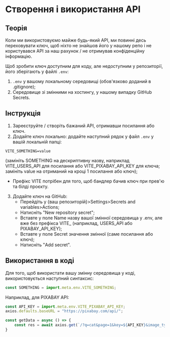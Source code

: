 # Створення і використання API

## Теорія
Коли ми використовуємо майже будь-який API, ми повинні десь переховувати ключ, щоб ніхто не знайшов його у нашому репо і не користувався API за наш рахунок / не отримував конфіденційну інформацію.

Щоб зробити ключ доступним для коду, але недоступним у репозиторії, його зберігають у файлі `.env`:
1. `.env` у вашому локальному середовищі (обов'язково доданий в .gitignore);
2. Середовище зі змінними на хостингу, у нашому випадку GitHub Secrets.

## Інструкція
1. Зареєструйте / створіть бажаний API, отримавши посилання або ключ.
2. Додайте ключ локально:
додайте наступний рядок у файл `.env` у вашій локальній папці:
```env
VITE_SOMETHING=value
```
(замініть SOMETHING на дескриптивну назву, наприклад VITE_USERS_API для посилання або VITE_PIXABAY_API_KEY для ключа; замініть value на отриманий на кроці 1 посилання або ключ);
   * Префікс VITE потрібен для того, щоб бандлер бачив ключ при прев'ю та білді проєкту.
3. Додайте ключ на GitHub:
   * Перейдіть у {ваш репозиторій}>Settings>Secrets and variables>Actions;
   * Натисніть "New repository secret";
   * Вставте у поле Name назву вашої змінної середовища у .env, але вже без префікса VITE_ (наприклад, USERS_API або PIXABAY_API_KEY);
   * Вставте у поле Secret значення змінної (саме посилання або ключ);
   * Натисніть "Add secret".

## Використання в коді
Для того, щоб використати вашу змінну середовища у коді, використовується наступний синтаксис:
```javascript
const SOMETHING = import.meta.env.VITE_SOMETHING;
```
Наприклад, для PIXABAY API:
```javascript
const API_KEY = import.meta.env.VITE_PIXABAY_API_KEY; 
axios.defaults.baseURL = "https://pixabay.com/api/";

const getData = async () => {
    const res = await axios.get(`/?q=cat&page=1&key=${API_KEY}&image_type=photo&per_page=16`);
}
```
